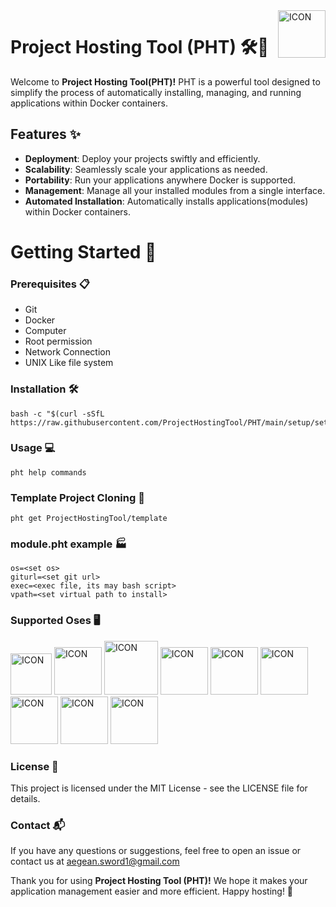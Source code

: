 <img width="76px" align="right" src="https://github.com/ProjectHostingTool/.github/assets/83769871/a7f9bf01-1581-490c-ae7a-4345403d2330" alt="ICON">

# Project Hosting Tool (PHT) 🛠️🚀

Welcome to **Project Hosting Tool(PHT)!** PHT is a powerful tool designed to simplify the process of automatically installing, managing, and running applications within Docker containers.

## Features ✨

- **Deployment**: Deploy your projects swiftly and efficiently.
- **Scalability**: Seamlessly scale your applications as needed.
- **Portability**: Run your applications anywhere Docker is supported.
- **Management**: Manage all your installed modules from a single interface.
- **Automated Installation**: Automatically installs applications(modules) within Docker containers.

# Getting Started 🚀

### Prerequisites 📋

- Git
- Docker
- Computer 
- Root permission
- Network Connection
- UNIX Like file system

### Installation 🛠️

    bash -c "$(curl -sSfL https://raw.githubusercontent.com/ProjectHostingTool/PHT/main/setup/setup.sh)"

### Usage 💻

    pht help commands

### Template Project Cloning 🗿

    pht get ProjectHostingTool/template

### module.pht example 🏭

    os=<set os>
    giturl=<set git url>
    exec=<exec file, its may bash script>
    vpath=<set virtual path to install>

### Supported Oses 🖥️

<img width="66px" src="https://github.com/ProjectHostingTool/PHT/assets/83769871/53eec4ac-2e9c-41a1-9210-d009a5553c56" alt="ICON">
<img width="76px" src="https://github.com/ProjectHostingTool/PHT/assets/83769871/e15238d7-4a0e-47ea-a4d5-a0016000722b" alt="ICON">
<img width="86px" src="https://github.com/ProjectHostingTool/PHT/assets/83769871/3410f28e-ee11-483c-88a5-d332064ffe0d" alt="ICON">
<img width="76px" src="https://github.com/ProjectHostingTool/PHT/assets/83769871/b29bacf0-0c1d-40f1-8383-d18795c1f5fc" alt="ICON">
<img width="76px" src="https://github.com/ProjectHostingTool/PHT/assets/83769871/44d2c1be-0bdd-4170-96be-dd4abfff8ade" alt="ICON">
<img width="76px" src="https://github.com/ProjectHostingTool/PHT/assets/83769871/52eb6786-2f75-437e-a76e-81cedb2d0cb0" alt="ICON">
<img width="76px" src="https://github.com/ProjectHostingTool/PHT/assets/83769871/32e788af-dff9-45bd-849c-666ad8c8f30b" alt="ICON">
<img width="76px" src="https://github.com/ProjectHostingTool/PHT/assets/83769871/021702d2-29a2-49ab-9093-8399bc96e598" alt="ICON">
<img width="76px" src="https://github.com/ProjectHostingTool/PHT/assets/83769871/13a899c0-aa7b-4830-bae1-bee949bfff07" alt="ICON">

### License 📄

This project is licensed under the MIT License - see the LICENSE file for details.

### Contact 📬

If you have any questions or suggestions, feel free to open an issue or contact us at aegean.sword1@gmail.com

Thank you for using **Project Hosting Tool (PHT)!** We hope it makes your application management easier and more efficient. Happy hosting! 🎉
